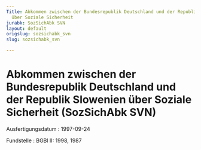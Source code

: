 ```yaml
---
Title: Abkommen zwischen der Bundesrepublik Deutschland und der Republik Slowenien
  über Soziale Sicherheit
jurabk: SozSichAbk SVN
layout: default
origslug: sozsichabk_svn
slug: sozsichabk_svn

---
```


# Abkommen zwischen der Bundesrepublik Deutschland und der Republik Slowenien über Soziale Sicherheit (SozSichAbk SVN)

Ausfertigungsdatum
:   1997-09-24

Fundstelle
:   BGBl II: 1998, 1987

